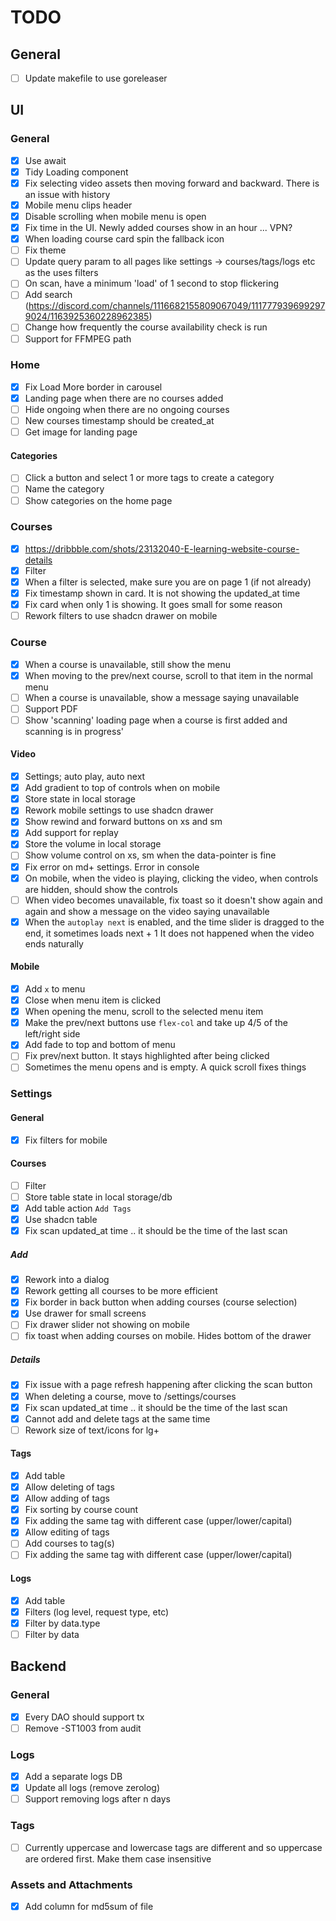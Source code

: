 # TODO

## General

- [ ] Update makefile to use goreleaser

## UI

### General

- [x] Use await
- [x] Tidy Loading component
- [x] Fix selecting video assets then moving forward and backward. There is an issue with history
- [x] Mobile menu clips header
- [x] Disable scrolling when mobile menu is open
- [x] Fix time in the UI. Newly added courses show in an hour ... VPN?
- [x] When loading course card spin the fallback icon
- [ ] Fix theme
- [ ] Update query param to all pages like settings -> courses/tags/logs etc as the uses filters
- [ ] On scan, have a minimum 'load' of 1 second to stop flickering
- [ ] Add search (https://discord.com/channels/1116682155809067049/1117779396992979024/1163925360228962385)
- [ ] Change how frequently the course availability check is run
- [ ] Support for FFMPEG path

### Home

- [x] Fix Load More border in carousel
- [x] Landing page when there are no courses added
- [ ] Hide ongoing when there are no ongoing courses
- [ ] New courses timestamp should be created_at
- [ ] Get image for landing page 

#### Categories

- [ ] Click a button and select 1 or more tags to create a category
- [ ] Name the category
- [ ] Show categories on the home page

### Courses

- [x] https://dribbble.com/shots/23132040-E-learning-website-course-details
- [x] Filter
- [x] When a filter is selected, make sure you are on page 1 (if not already)
- [x] Fix timestamp shown in card. It is not showing the updated_at time
- [x] Fix card when only 1 is showing. It goes small for some reason
- [ ] Rework filters to use shadcn drawer on mobile

### Course

- [x] When a course is unavailable, still show the menu
- [x] When moving to the prev/next course, scroll to that item in the normal menu
- [ ] When a course is unavailable, show a message saying unavailable
- [ ] Support PDF
- [ ] Show 'scanning' loading page when a course is first added and scanning is in progress'

#### Video
- [x] Settings; auto play, auto next
- [x] Add gradient to top of controls when on mobile
- [x] Store state in local storage
- [x] Rework mobile settings to use shadcn drawer
- [x] Show rewind and forward buttons on xs and sm
- [x] Add support for replay 
- [x] Store the volume in local storage
- [ ] Show volume control on xs, sm when the data-pointer is fine
- [x] Fix error on md+ settings. Error in console
- [x] On mobile, when the video is playing, clicking the video, when controls are hidden, should show 
       the controls
- [ ] When video becomes unavailable, fix toast so it doesn't show again and again and show a message on
      the video saying unavailable
- [x] When the `autoplay next` is enabled, and the time slider is dragged to the end, it sometimes loads next + 1
      It does not happened when the video ends naturally

#### Mobile
- [x] Add `x` to menu
- [x] Close when menu item is clicked
- [x] When opening the menu, scroll to the selected menu item
- [x] Make the prev/next buttons use `flex-col` and take up 4/5 of the left/right side
- [x] Add fade to top and bottom of menu
- [ ] Fix prev/next button. It stays highlighted after being clicked
- [ ] Sometimes the menu opens and is empty. A quick scroll fixes things

### Settings

#### General

- [x] Fix filters for mobile

#### Courses

- [ ] Filter
- [ ] Store table state in local storage/db
- [x] Add table action `Add Tags`
- [x] Use shadcn table
- [x] Fix scan updated_at time .. it should be the time of the last scan

#####  Add

- [x] Rework into a dialog
- [x] Rework getting all courses to be more efficient
- [x] Fix border in back button when adding courses (course selection)
- [x] Use drawer for small screens
- [ ] Fix drawer slider not showing on mobile
- [ ] fix toast when adding courses on mobile. Hides bottom of the drawer

##### Details

- [x] Fix issue with a page refresh happening after clicking the scan button
- [x] When deleting a course, move to /settings/courses
- [x] Fix scan updated_at time .. it should be the time of the last scan
- [x] Cannot add and delete tags at the same time
- [ ] Rework size of text/icons for lg+

#### Tags

- [x] Add table
- [x] Allow deleting of tags
- [x] Allow adding of tags
- [x] Fix sorting by course count
- [x] Fix adding the same tag with different case (upper/lower/capital)
- [x] Allow editing of tags
- [ ] Add courses to tag(s)
- [ ] Fix adding the same tag with different case (upper/lower/capital)

#### Logs

- [x] Add table
- [x] Filters (log level, request type, etc)
- [x] Filter by data.type
- [ ] Filter by data

## Backend

### General

- [x] Every DAO should support tx
- [ ] Remove -ST1003 from audit

### Logs

- [x] Add a separate logs DB
- [x] Update all logs (remove zerolog)
- [ ] Support removing logs after n days
  
### Tags

- [ ] Currently uppercase and lowercase tags are different and so uppercase are ordered first. Make them case insensitive

### Assets and Attachments

- [x] Add column for md5sum of file
